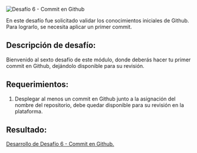 ![Desafío 6 - Commit en Github](https://github.com/vanessapinedo/desafio_github_vanessa_pinedo/assets/110947190/f5060cee-5ac2-4bbf-be88-789f4cf5c60e)

En este desafío fue solicitado validar los conocimientos iniciales de Github. Para lograrlo, se necesita aplicar un primer commit. 

<h2>Descripción de desafío:</h2>

Bienvenido al sexto desafío de este módulo, donde deberás hacer tu primer commit en Github, dejándolo disponible para su revisión.

<h2>Requerimientos:</h2>

1. Desplegar al menos un commit en Github junto a la asignación del nombre del repositorio, debe quedar disponible para su revisión en la plataforma.

<h2>Resultado:</h2>

<a href="https://github.com/vanessapinedo/desafio_github_vanessa_pinedo" target="_blank">Desarrollo de Desafío 6 - Commit en Github.</a>

